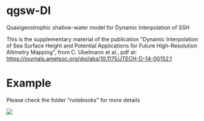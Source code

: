 # qgsw-DI
Quasigeostrophic shallow-water model for Dynamic Interpolation of SSH

This is the supplementary material of the publication "Dynamic Interpolation of Sea Surface Height and Potential Applications for Future High-Resolution Altimetry Mapping", from C. Ubelmann et al., pdf at: https://journals.ametsoc.org/doi/abs/10.1175/JTECH-D-14-00152.1 

# Example

Please check the folder "notebooks" for more details

![](example_eddynet.png)
